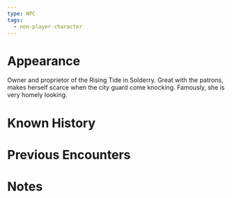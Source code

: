 ```yaml
---
type: NPC
tags:
  - non-player-character
---
```

# Appearance
Owner and proprietor of the Rising Tide in Solderry. Great with the patrons, makes herself scarce when the city guard come knocking. Famously, she is very homely looking.

# Known History

# Previous Encounters

# Notes
